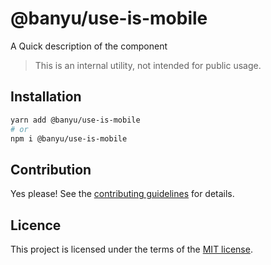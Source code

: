 # @banyu/use-is-mobile

A Quick description of the component

> This is an internal utility, not intended for public usage.

## Installation

```sh
yarn add @banyu/use-is-mobile
# or
npm i @banyu/use-is-mobile
```

## Contribution

Yes please! See the
[contributing guidelines](https://github.com/muhamien/jala-design/blob/master/CONTRIBUTING.md)
for details.

## Licence

This project is licensed under the terms of the
[MIT license](https://github.com/muhamien/jala-design/blob/master/LICENSE).
